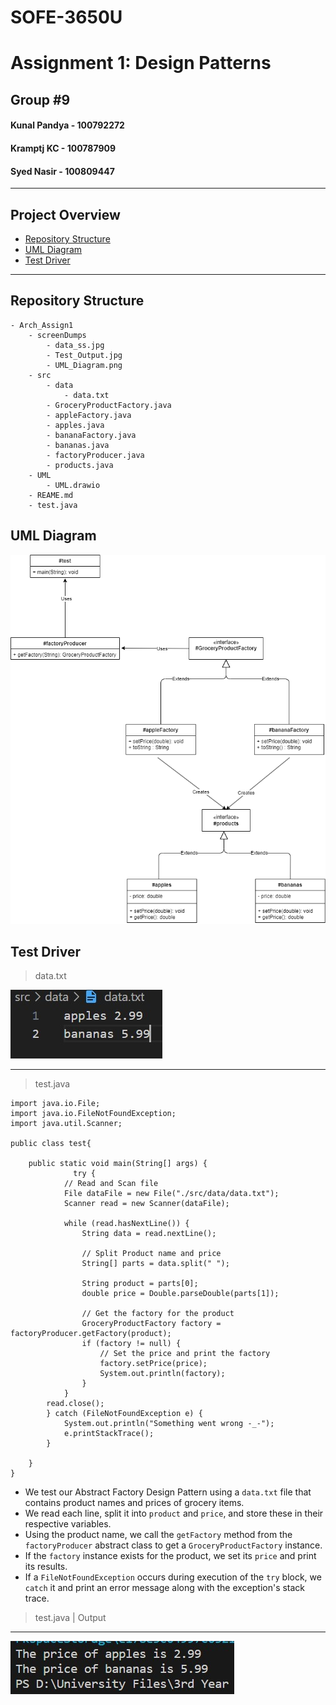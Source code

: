 # SOFE-3650U

# Assignment 1: Design Patterns

## Group #9

#### Kunal Pandya - 100792272

#### Kramptj KC - 100787909

#### Syed Nasir - 100809447

---

## Project Overview

- [Repository Structure](#repository-structure)
- [UML Diagram](#uml-diagram)
- [Test Driver](#test-driver)

---

## Repository Structure

```
- Arch_Assign1
	- screenDumps
		- data_ss.jpg
		- Test_Output.jpg
		- UML_Diagram.png
	- src
		- data
			- data.txt
		- GroceryProductFactory.java
		- appleFactory.java
		- apples.java
		- bananaFactory.java
		- bananas.java
		- factoryProducer.java
		- products.java
	- UML
		- UML.drawio
	- REAME.md
	- test.java
```

## UML Diagram

![](./screenDumps/UML_Diagram.png)

## Test Driver

> data.txt

![](./screenDumps/data_ss.jpg)

---

> test.java

```
import java.io.File;
import java.io.FileNotFoundException;
import java.util.Scanner;

public class test{

    public static void main(String[] args) {
              try {
            // Read and Scan file
            File dataFile = new File("./src/data/data.txt");
            Scanner read = new Scanner(dataFile);

            while (read.hasNextLine()) {
                String data = read.nextLine();

                // Split Product name and price
                String[] parts = data.split(" ");

                String product = parts[0];
                double price = Double.parseDouble(parts[1]);

                // Get the factory for the product
                GroceryProductFactory factory = factoryProducer.getFactory(product);
                if (factory != null) {
                    // Set the price and print the factory
                    factory.setPrice(price);
                    System.out.println(factory);
                }
            }
        read.close();
        } catch (FileNotFoundException e) {
            System.out.println("Something went wrong -_-");
            e.printStackTrace();
        }

    }
}
```

- We test our Abstract Factory Design Pattern using a `data.txt` file that contains product names and prices of grocery items.
- We read each line, split it into `product` and `price`, and store these in their respective variables.
- Using the product name, we call the `getFactory` method from the `factoryProducer` abstract class to get a `GroceryProductFactory` instance.
- If the `factory` instance exists for the product, we set its `price` and print its results.
- If a `FileNotFoundException` occurs during execution of the `try` block, we `catch` it and print an error message along with the exception's stack trace.

> test.java | Output

---

![](./screenDumps/Test_Output.jpg)
